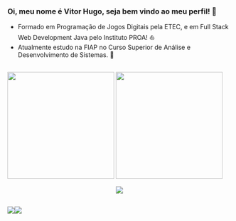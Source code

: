 ### Oi, meu nome é Vitor Hugo, seja bem vindo ao meu perfil! 👋

- Formado em Programação de Jogos Digitais pela ETEC, e em Full Stack Web Development Java pelo Instituto PROA! ⛵ 
- Atualmente estudo na FIAP no Curso Superior de Análise e Desenvolvimento de Sistemas. 👾

##

<div>
  <a href="https://github.com/vitorvhsilva"></a>
  <img height="240em" src="https://github-readme-stats.vercel.app/api?username=vitorvhsilva&theme=tokyonight&show_icons=false">
  <img height="240em" src="https://github-readme-stats.vercel.app/api/top-langs/?username=vitorvhsilva&theme=tokyonight&langs_count=8"> 
</div>

<p align="center">
  <a href="https://skillicons.dev">
    <img src="https://skillicons.dev/icons?i=java,spring,aws,postgresql" />
  </a>
</p>

##

<div style="display: flex;">
  <a href="https://www.linkedin.com/in/vitor-hugo-da-silva-04b2382b4/" target="_blank"><img src="https://img.shields.io/badge/LinkedIn-0077B5?style=for-the-badge&logo=linkedin&logoColor=white"></a>
  <a href="mailto:vitorvhsilva@gmail.com" target="_blank"><img src="https://img.shields.io/badge/Gmail-D14836?style=for-the-badge&logo=gmail&logoColor=white"></a>
</div>
